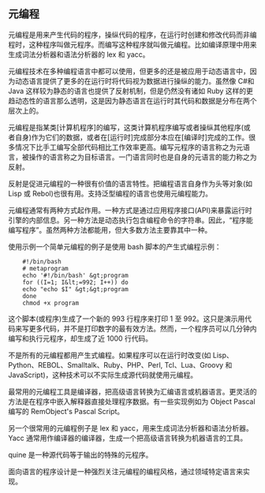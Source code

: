 ## 元编程

元编程是用来产生代码的程序，操纵代码的程序，在运行时创建和修改代码而非编程时，这种程序叫做元程序。而编写这种程序就叫做元编程。比如编译原理中用来生成词法分析器和语法分析器的 lex 和 yacc。

元编程技术在多种编程语言中都可以使用，但更多的还是被应用于动态语言中，因为动态语言提供了更多的在运行时将代码视为数据进行操纵的能力。虽然像 C#和 Java 这样较为静态的语言也提供了反射机制，但是仍然没有诸如 Ruby 这样的更趋动态性的语言那么透明，这是因为静态语言在运行时其代码和数据是分布在两个层次上的。

元编程是指某类[计算机程序]的编写，这类计算机程序编写或者操纵其他程序(或者自身)作为它们的数据，或者在[运行时]完成部分本应在[编译时]完成的工作。很多情况下比手工编写全部代码相比工作效率更高。编写元程序的语言称之为元语言，被操作的语言称之为目标语言。一门语言同时也是自身的元语言的能力称之为反射。

反射是促进元编程的一种很有价值的语言特性。把编程语言自身作为头等对象(如 Lisp 或 Rebol)也很有用。支持泛型编程的语言也使用元编程能力。

元编程通常有两种方式起作用。一种方式是通过应用程序接口(API)来暴露运行时引擎的内部信息。另一种方法是动态执行包含编程命令的字符串。因此，“程序能编写程序”。虽然两种方法都能用，但大多数方法主要靠其中一种。

使用示例一个简单元编程的例子是使用 bash 脚本的产生式编程示例：

```shell
    #!/bin/bash
    # metaprogram
    echo '#!/bin/bash' &gt;program
    for ((I=1; I&lt;=992; I++)) do
    echo "echo $I" &gt;&gt;program
    done
    chmod +x program
```

这个脚本(或程序)生成了一个新的 993 行程序来打印 1 至 992。这只是演示用代码来写更多代码，并不是打印数字的最有效方法。然而，一个程序员可以几分钟内编写和执行元程序，却生成了近 1000 行代码。

不是所有的元编程都用产生式编程。如果程序可以在运行时改变(如 Lisp、Python、REBOL、Smalltalk、Ruby、PHP、Perl, Tcl、Lua、Groovy 和 JavaScript)，这种技术可以不实际生成源代码就使用元编程。

最常用的元编程工具是编译器，把高级语言转换为汇编语言或机器语言。更灵活的方法是在程序中嵌入解释器直接处理程序数据。有一些实现例如为 Object Pascal 编写的 RemObject's Pascal Script。

另一个很常用的元编程例子是 lex 和 yacc，用来生成词法分析器和语法分析器。Yacc 通常用作编译器的编译器，生成一个把高级语言转换为机器语言的工具。

quine 是一种源代码等于输出的特殊的元程序。

面向语言的程序设计是一种强烈关注元编程的编程风格，通过领域特定语言来实现。
